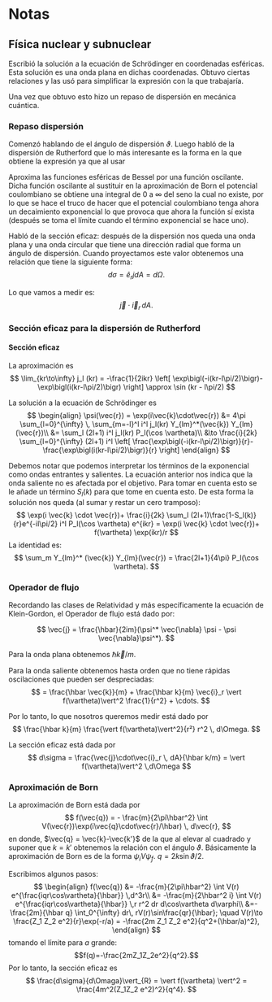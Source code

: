 # Notas
## Física nuclear y subnuclear
Escribió la solución a la ecuación de Schrödinger en coordenadas esféricas. Esta solución es una onda plana en dichas coordenadas. Obtuvo ciertas relaciones y las usó para simplificar la expresión con la que trabajaría.

Una vez que obtuvo esto hizo un repaso de dispersión en mecánica cuántica.

### Repaso dispersión

Comenzó hablando de el ángulo de dispersión $\vartheta$. Luego habló de la dispersión de Rutherford que lo más interesante es  la forma en la que obtiene la expresión ya que al usar

Aproxima las funciones esféricas de Bessel por una función oscilante. Dicha función oscilante al sustituir en la aproximación de Born el potencial coulombiano se obtiene una integral de 0 a $\infty$ del seno la cual no existe, por lo que se hace el truco de hacer que el potencial coulombiano tenga ahora un decaimiento exponencial lo que provoca que ahora la función sí exista (después se toma el límite cuando el término exponencial se hace uno).

Habló de la sección eficaz: después de la dispersión nos queda una onda plana y una onda circular que tiene una dirección radial que forma un ángulo de dispersión. Cuando proyectamos este valor obtenemos una relación que tiene la siguiente forma:
$$
d\sigma = \hat{e}_r j dA = d\Omega.
$$

Lo que vamos a medir es:
$$
\vec{j} \cdot \vec{i}_r \, dA.
$$

### Sección eficaz para la dispersión de Rutherford

#### Sección eficaz

La aproximación es
$$
\lim_{kr\to\infty} j_l (kr) = -\frac{1}{2ikr}
\left[
\exp\bigl(-i(kr-l\pi/2)\bigr)-
\exp\bigl(i(kr-l\pi/2)\bigr)
\right] \approx \sin (kr - l\pi/2)
$$

La solución a la ecuación de Schrödinger es
$$
\begin{align}
\psi(\vec{r}) = \exp(i\vec{k}\cdot\vec{r}) &=
4\pi \sum_{l=0}^{\infty} \,
\sum_{m=-l}^l i^l j_l(kr) Y_{lm}^*(\vec{k}) Y_{lm}(\vec{r})\\
&=
\sum_l (2l+1) i^l j_l(kr) P_l(\cos \vartheta)\\
&\to
\frac{i}{2k} \sum_{l=0}^{\infty} (2l+1) i^l
\left[
\frac{\exp\bigl(-i(kr-l\pi/2)\bigr)}{r}-
\frac{\exp\bigl(i(kr-l\pi/2)\bigr)}{r}
\right]
\end{align}
$$

Debemos notar que podemos interpretar los términos de la exponencial como ondas entrantes y salientes. La ecuación anterior nos indica que la onda saliente no es afectada por el objetivo. Para tomar en cuenta esto se le añade un término $S_l(k)$ para que tome en cuenta esto. De esta forma la solución nos queda (al sumar y restar un cero tramposo):
$$
\exp(i \vec{k} \cdot \vec{r})+
\frac{i}{2k} \sum_l (2l+1)\frac{1-S_l(k)}{r}e^{-il\pi/2} i^l P_l(\cos \vartheta) e^{ikr}
= \exp(i \vec{k} \cdot \vec{r})+ f(\vartheta) \exp(ikr)/r
$$
La identidad es:
$$
\sum_m Y_{lm}^* (\vec{k}) Y_{lm}(\vec{r}) = \frac{2l+1}{4\pi} P_l(\cos \vartheta).
$$

### Operador de flujo

Recordando las clases de Relatividad y más específicamente la ecuación de Klein-Gordon, el Operador de flujo está dado por:

$$
\vec{j} = \frac{\hbar}{2im}(\psi^* \vec{\nabla} \psi - \psi \vec{\nabla}\psi^*).
$$

Para la onda plana obtenemos $\hbar \vec{k}/m$.

Para la onda saliente obtenemos hasta orden que no tiene rápidas oscilaciones que pueden ser despreciadas:
$$
= \frac{\hbar \vec{k}}{m} + \frac{\hbar k}{m} \vec{i}_r \vert f(\vartheta)\vert^2 \frac{1}{r^2} + \cdots.
$$

Por lo tanto, lo que nosotros queremos medir está dado por
$$
\frac{\hbar k}{m} \frac{\vert f(\vartheta)\vert^2}{r²} r^2 \, d\Omega.
$$

La sección eficaz está dada por
$$
d\sigma = \frac{\vec{j}\cdot\vec{i}_r \, dA}{\hbar k/m} = \vert f(\vartheta)\vert^2 \,d\Omega
$$
### Aproximación de Born
La aproximación de Born está dada por
$$
f(\vec{q}) = - \frac{m}{2\pi\hbar^2} \int V(\vec{r})\exp(i\vec{q}\cdot\vec{r}/\hbar) \, d\vec{r},
$$
en donde, $\vec{q} = \vec{k}-\vec{k'}$ de la que al elevar al cuadrado y suponer que $k=k'$ obtenemos la relación con el ángulo $\vartheta$.
Básicamente la aproximación de Born es de la forma $\psi_i V \psi_f$. $q=2k\sin \vartheta/2$.

Escribimos algunos pasos:
$$
\begin{align}
f(\vec{q}) &= -\frac{m}{2\pi\hbar^2} \int V(r) e^{\frac{iqr\cos\vartheta}{\hbar}} \,d^3r\\
&= -\frac{m}{2\hbar^2 i} \int V(r) e^{\frac{iqr\cos\vartheta}{\hbar}} \,r r^2 dr d\cos\vartheta d\varphi\\
&=-\frac{2m}{\hbar q} \int_0^{\infty} dr\, rV(r)\sin\frac{qr}{\hbar}; \quad V(r)\to \frac{Z_1 Z_2 e^2}{r}\exp(-r/a) = -\frac{2m Z_1 Z_2 e^2}{q^2+(\hbar/a)^2},
\end{align}
$$
tomando el límite para $a$ grande:
$$f(q)=-\frac{2mZ_1Z_2e^2}{q^2}.$$
Por lo tanto, la sección eficaz es
$$
\frac{d\sigma}{d\Omaga}\vert_{R} = \vert f(\vartheta) \vert^2 = \frac{4m^2(Z_1Z_2 e^2)^2}{q^4}.
$$
